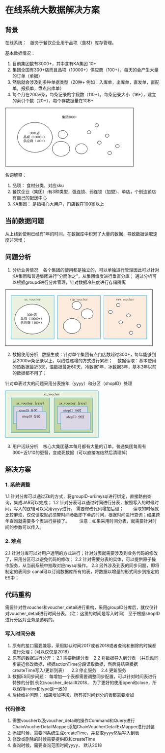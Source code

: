 # 在线系统大数据解决方案
## 背景
在线系统：
    服务于餐饮企业用于品项（食材）库存管理。

基本数据情况：
1. 目前集团数有3000+，其中含有KA集团 10+
2. 集团全国有300+店而且品项（10000+）供应商（100+），每天的会产生大量的订单（单据）
3. 然后就会涉及到多种单据类型（20种+ 例如：入库单，出库单，直发单，直配单，报损单，盘点出库单）
4. 每个月在200w条，每条记录的字段数（110+），每条记录大小（1K+），建立的索引个数（20+），每个存数据量在1GB+

![集团概况图](./images/集团概况.png "处理流程图")

 名词解释：
 1. 品项： 食材分类，对应sku
 2. 餐饮企业（集团）:有3种类型，强连锁、弱连锁（加盟）、单店，个别连锁店有自己的配送中心
 3. KA集团： 是指核心大用户，门店数在100家以上
 
 ## 当前数据问题
 从上线到使用已经有1年的时间，在数据库中积累了大量的数据，导致数据读取速度非常慢；
 
 ## 问题分析
 1. 分析业务情况
    各个集团的使用都是独立的，可以单独进行管理因此可以针对KA集团和普通集团进行“分而治之”，从集团维度进行垂直分库；
    通过分析可以根据groupd进行分库管理，针对数据冷热度进行存储隔离
 
 ![数据按集团分库](./images/数据按集团分库.png)
 
 2. 数据使用分析
    数据生成：针对单个集团有点门店数超过300+，每年能够到达2000w条记录以上，以线性递增的方式进行累积；
    数据读取：基本使用的热数据最近3天，温数据最近60天，冷数据1年，冰数据3年，基本3年以前的数据都不用了；
 
 针对单表过大的问题采用分表按年（yyyy）和分区（shopID）处理
 
 ![数据的分表分区](./images/数据的分表分区.png)
 
 3. 用户活跃分析
    核心大集团基本每月都有大量的订单，普通集团每周有300+近1/10的更替，变成死数据（可以直接冻结然后清理掉）
 
## 解决方案
### 1. 系统调整
1.1 针对分库可以通过Zk的方式，将groupID-uri:mysql进行绑定，直接路由查询，集成JAR可以完成；
1.2 针对分表可以通过时间进行分表，按照写入的时候时间，写入的逻辑可以采用yyyy进行， 需要修改代码增加后缀；
        读取的时候就比较麻烦，仅仅读取就必须带时间参数即下单的时间，根据时间进行查询；如果跨年查询就需要多个表进行拼接了。
        注意：如果采用时间分表，就需要针对时间的参数可以传入。
        
### 2. 难点
2.1 针对分库可以对用户透明的方式进行；针对分表就需要涉及到业务代码的修改了，采用分区可以避免代码的修改；
2.2 针对需要分表的实体，可以提供原子操作服务，从当前系统中抽取对应mysql操作。
2.3 另外涉及到表的同步问题，即将制定的表同步 canal可以订阅数据库所有的表，将数据以增量的形式同步到指定的ES中；
    
## 代码重构
需要针对性voucher和voucher_detail进行重构，采用groupID分库后，就仅仅针对voucher_detail进行时间分表。（注：这里的时间是写入时间）
至于根据shopID进行分区对业务是透明的。

### 写入时间分表
1. 原有的接口需要兼容，采用默认时间2017或者2018或者查询和删除的时候都进行处理；（可以仅仅是2018）
2. 原有的数据进行分开： 
    2.1 需要新建分表
    2.2 将数据导入到分表 
    （并启动同步最近修改数据，根据actionTime分段读取数据，然后将结果根据createTime写入/更新到表）
    2.3 停止服务
    2.4 更新服务
3. 数据ES同步问题： 每增加一个表都需要调整同步配置，可以针对时间表进行特殊的分割 例如:voucher_detail#2018， 为了更好的使用open和close，所以保持index和type是一致的
4. 后续维护问题： 如果增加字段，所有按时间划分的表都需要增加

### 代码修改
1. 需要voucher以及voucher_detail的操作Command和Query进行ChainVoucherDetailMapper添加ChainVoucherDetailExMapper进行封装
2. 添加时候，需要同系统生成createTime，并获取yyyy然后写入到表
3. 修改或删除的时候需要提供ID和createTime
4. 查询时候，需要查询范围时间yyyy， 默认2018

